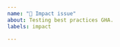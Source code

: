 ```yaml
---
name: "📓 Impact issue"
about: Testing best practices GHA.
labels: impact

---
```

<!-- 
Use this form to test best practices with GHA.
-->
